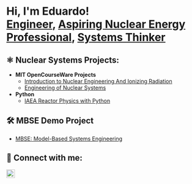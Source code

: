 <h1>Hi, I'm Eduardo! <br/><a href="https://github.com/joshmadakor1">Engineer</a>, <a href="https://www.linkedin.com/in/joshmadakor/"> Aspiring Nuclear Energy Professional</a>, <a href="https://www.youtube.com/c/joshmadakor">Systems Thinker</a></h1>

<h2>⚛️ Nuclear Systems Projects:</h2>

- <b>MIT OpenCourseWare Projects</b>
  - [Introduction to Nuclear Engineering And Ionizing Radiation](https://github.com/joshmadakor1/Algorithms-Practice)
  - [Engineering of Nuclear Systems]()
- <b>Python</b>
  - [IAEA Reactor Physics with Python](https://github.com/eduardo-rojas-tech/IAEAIntrotoReactorPhysLab/blob/main/README.md)

<h2>🛠️ MBSE Demo Project</h2>

- [MBSE: Model-Based Systems Engineering](https://www.youtube.com/watch?v=a83ASGn_V_s)

<h2> 🤳 Connect with me:</h2>

[<img align="left" alt="JoshMadakor | LinkedIn" width="22px" src="https://cdn.jsdelivr.net/npm/simple-icons@v3/icons/linkedin.svg" />][linkedin]


[linkedin]: https://linkedin.com/in/eduardorojas7

<!--
**joshmadakor1/joshmadakor1** is a ✨ _special_ ✨ repository because its `README.md` (this file) appears on your GitHub profile.

Here are some ideas to get you started:

- 🔭 I’m currently working on ...
- 🌱 I’m currently learning ...
- 👯 I’m looking to collaborate on ...
- 🤔 I’m looking for help with ...
- 💬 Ask me about ...
- 📫 How to reach me: ...
- 😄 Pronouns: ...
- ⚡ Fun fact: ...
-->
